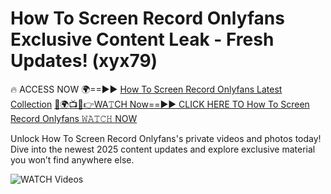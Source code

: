 # How To Screen Record Onlyfans Exclusive Content Leak - Fresh Updates! (xyx79)

🔥 ACCESS NOW 🌍==►► <a href="https://tinyurl.com/3fjeunct" rel="nofollow">How To Screen Record Onlyfans Latest Collection</a></h3>
[🔴🌍📺📱👉WA𝚃CH Now==►► CLICK HERE TO How To Screen Record Onlyfans 𝚆𝙰𝚃𝙲𝙷 NOW](https://tinyurl.com/3fjeunct)

Unlock How To Screen Record Onlyfans's private videos and photos today! Dive into the newest 2025 content updates and explore exclusive material you won’t find anywhere else.


<a href="https://tinyurl.com/3fjeunct" rel="nofollow" data-target="animated-image.originalLink"><img src="https://camo.githubusercontent.com/8a4f000d20f83aca3bf7ec5f350d767afa0574a8a352519fd8cfa583a6f93a33/68747470733a2f2f692e696d6775722e636f6d2f644a486b345a712e676966" alt="WATCH Videos" data-canonical-src="https://i.imgur.com/dJHk4Zq.gif" style="max-width: 100%; display: inline-block;" data-target="animated-image.originalImage"></a>
